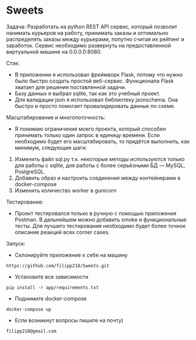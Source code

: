 # Sweets
Задача: 
Разработать на python REST API сервис, который позволит нанимать курьеров на работу, 
принимать заказы и оптимально распределять заказы между курьерами, попутно считая их рейтинг и заработок. 
Сервис необходимо развернуть на предоставленной виртуальной машине на 0.0.0.0:8080.

Стэк: 
- В приложении я использовал фреймворк Flask, потому что нужно было быстро создать простой веб-сервис. Функционала Flask хватает для решения поставленной задачи. 
- Базу данных я выбрал sqlite, так как это учебный проект. 
- Для валидации json я использовал библиотеку jsonschema. Она быстро и просто помогает провалидировать данные по схеме.

Масштабирование и многопоточность: 
- Я понимаю ограничения моего проекта, который способен принимать только один запрос в единицу времени. 
Если необходимо будет его масштабировать, то придётся выполнить, как минимум, следующие шаги:
1. Изменить файл sql.py т.к. некоторые методы используются только для работы с sqlite, для работы с более серьёзными БД — MySQL, PostgreSQL.
2. Добавить образ и настроить соединения между контейнерами в docker-compose
3. Изменить количество worker в gunicorn

Тестирование: 
- Проект тестировался только в ручную с помощью приложения Postman. В дальнейшем можно добавить smoke и функциональные тесты. 
Для лучшего тестирования необходимо будет более точное описание реакций всех corner cases.

Запуск:
- Склонируйте приложение к себе на машину
```
https://github.com/filipp218/Sweets.git
```

- Установите все зависимости
```
pip install -r app/requirements.txt
```

- Поднимите docker-compose
```
docker-compose up
```

- Если возникнут вопросы пишите на почту)
```
filipp218@gmail.com
```
